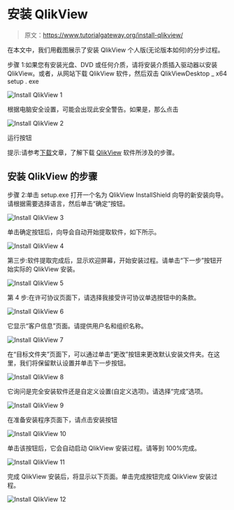 # 安装 QlikView

> 原文：<https://www.tutorialgateway.org/install-qlikview/>

在本文中，我们用截图展示了安装 QlikView 个人版(无论版本如何)的分步过程。

步骤 1:如果您有安装光盘、DVD 或任何介质，请将安装介质插入驱动器以安装 QlikView。或者，从网站下载 QlikView 软件，然后双击 QlikViewDesktop _ x64 setup . exe

![Install QlikView 1](img/0b47a852ef5a4717e31f33cf553728aa.png)

根据电脑安全设置，可能会出现此安全警告。如果是，那么点击

![Install QlikView 2](img/5226af5fc02fa6f20dea76ff50b05cc2.png)

运行按钮

提示:请参考[下载](https://www.tutorialgateway.org/download-qlikview/)文章，了解下载 [QlikView](https://www.tutorialgateway.org/qlikview-tutorial/) 软件所涉及的步骤。

## 安装 QlikView 的步骤

步骤 2:单击 setup.exe 打开一个名为 QlikView InstallShield 向导的新安装向导。请根据需要选择语言，然后单击“确定”按钮。

![Install QlikView 3](img/e1183e3bf82f7c8923cb3243554e7ea4.png)

单击确定按钮后，向导会自动开始提取软件，如下所示。

![Install QlikView 4](img/53f2a19258bc068dccfd0d37c0621bf3.png)

第三步:软件提取完成后，显示欢迎屏幕，开始安装过程。请单击“下一步”按钮开始实际的 QlikView 安装。

![Install QlikView 5](img/f8ca6998c2c1325888177637554386b7.png)

第 4 步:在许可协议页面下，请选择我接受许可协议单选按钮中的条款。

![Install QlikView 6](img/481952ed960eec5854d1613cc7e05090.png)

它显示“客户信息”页面。请提供用户名和组织名称。

![Install QlikView 7](img/155f4eab9c3493962c991d8abaff68cc.png)

在“目标文件夹”页面下，可以通过单击“更改”按钮来更改默认安装文件夹。在这里，我们将保留默认设置并单击下一步按钮。

![Install QlikView 8](img/2dcc4b929f56cfa0f95925fd955f757a.png)

它询问是完全安装软件还是自定义设置(自定义选项)。请选择“完成”选项。

![Install QlikView 9](img/8166b72b2c962865adbd5b890837544e.png)

在准备安装程序页面下，请点击安装按钮

![Install QlikView 10](img/226b03cd43c42c6a596408f7a0a8507f.png)

单击该按钮后，它会自动启动 QlikView 安装过程。请等到 100%完成。

![Install QlikView 11](img/58bd8092774cb07e62ffa7e2835e9258.png)

完成 QlikView 安装后，将显示以下页面。单击完成按钮完成 QlikView 安装过程。

![Install QlikView 12](img/01a2aa519c98ec3efca82b5f4a19ae29.png)